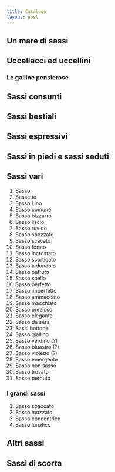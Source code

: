 ```yaml
---
title: Catalogo
layout: post
---
```


## Un mare di sassi

## Uccellacci ed uccellini

### Le galline pensierose

## Sassi consunti

## Sassi bestiali

## Sassi espressivi

## Sassi in piedi e sassi seduti

## Sassi vari
1. Sasso
2. Sassetto
3. Sasso Lino
4. Sasso comune
5. Sasso bizzarro
6. Sasso liscio
7. Sasso ruvido
8. Sasso spezzato
9. Sasso scavato
10. Sasso forato
11. Sasso incrostato
12. Sasso scorticato
13. Sasso a dondolo
14. Sasso paffuto
15. Sasso snello
16. Sasso perfetto
17. Sasso imperfetto
18. Sasso ammaccato
19. Sasso macchiato
20. Sasso prezioso
21. Sasso elegante
22. Sasso da sera
23. Sassi bottone
24. Sasso giallino
25. Sasso verdino (?)
26. Sasso bluastro (?)
27. Sasso violetto (?)
28. Sasso emergente
29. Sasso non sasso
30. Sasso trovato
31. Sasso perduto

### I grandi sassi
1. Sasso spaccato
2. Sasso mozzato
3. Sasso concentrico
4. Sasso lunatico

## Altri sassi


## Sassi di scorta